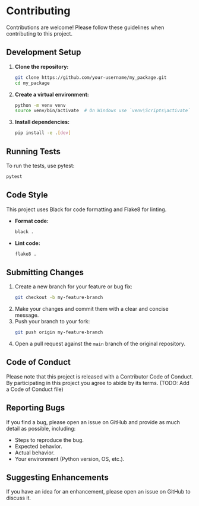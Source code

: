 # Contributing

Contributions are welcome! Please follow these guidelines when contributing to this project.

## Development Setup

1.  **Clone the repository:**
    ```bash
    git clone https://github.com/your-username/my_package.git
    cd my_package
    ```

2.  **Create a virtual environment:**
    ```bash
    python -m venv venv
    source venv/bin/activate  # On Windows use `venv\Scripts\activate`
    ```

3.  **Install dependencies:**
    ```bash
    pip install -e .[dev]
    ```

## Running Tests

To run the tests, use pytest:
```bash
pytest
```

## Code Style

This project uses Black for code formatting and Flake8 for linting.

*   **Format code:**
    ```bash
    black .
    ```
*   **Lint code:**
    ```bash
    flake8 .
    ```

## Submitting Changes

1.  Create a new branch for your feature or bug fix:
    ```bash
    git checkout -b my-feature-branch
    ```
2.  Make your changes and commit them with a clear and concise message.
3.  Push your branch to your fork:
    ```bash
    git push origin my-feature-branch
    ```
4.  Open a pull request against the `main` branch of the original repository.

## Code of Conduct

Please note that this project is released with a Contributor Code of Conduct. By participating in this project you agree to abide by its terms. (TODO: Add a Code of Conduct file)

## Reporting Bugs

If you find a bug, please open an issue on GitHub and provide as much detail as possible, including:
*   Steps to reproduce the bug.
*   Expected behavior.
*   Actual behavior.
*   Your environment (Python version, OS, etc.).

## Suggesting Enhancements

If you have an idea for an enhancement, please open an issue on GitHub to discuss it.
